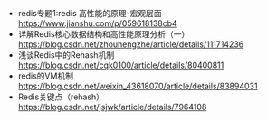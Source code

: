 - redis专题1:redis 高性能的原理-宏观层面 https://www.jianshu.com/p/059618138cb4
- 详解Redis核心数据结构和高性能原理分析（一） https://blog.csdn.net/zhouhengzhe/article/details/111714236
- 浅谈Redis中的Rehash机制 https://blog.csdn.net/cqk0100/article/details/80400811
- redis的VM机制 https://blog.csdn.net/weixin_43618070/article/details/83894031
- Redis关键点（rehash） https://blog.csdn.net/jsjwk/article/details/7964108